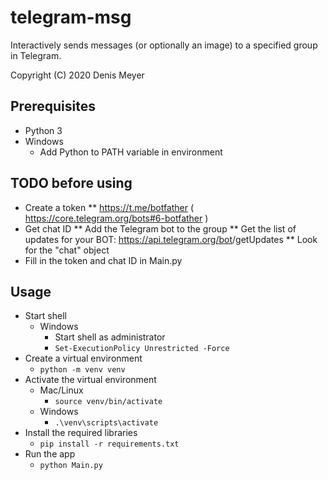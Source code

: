 # telegram-msg

Interactively sends messages (or optionally an image) to a specified group in Telegram.

Copyright (C) 2020 Denis Meyer

## Prerequisites

* Python 3
* Windows
  * Add Python to PATH variable in environment

## TODO before using

* Create a token
** https://t.me/botfather ( https://core.telegram.org/bots#6-botfather )
* Get chat ID
** Add the Telegram bot to the group
** Get the list of updates for your BOT: https://api.telegram.org/bot<botToken>/getUpdates
** Look for the "chat" object
* Fill in the token and chat ID in Main.py

## Usage

* Start shell
  * Windows
    * Start shell as administrator
    * `Set-ExecutionPolicy Unrestricted -Force`
* Create a virtual environment
  * `python -m venv venv`
* Activate the virtual environment
  * Mac/Linux
    * `source venv/bin/activate`
  * Windows
    * `.\venv\scripts\activate`
* Install the required libraries
  * `pip install -r requirements.txt`
* Run the app
  * `python Main.py`
